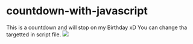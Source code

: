 # countdown-with-javascript
This is a countdown and will stop on my Birthday xD You can change tha targetted in script file. 
![](countdown.jpg)
